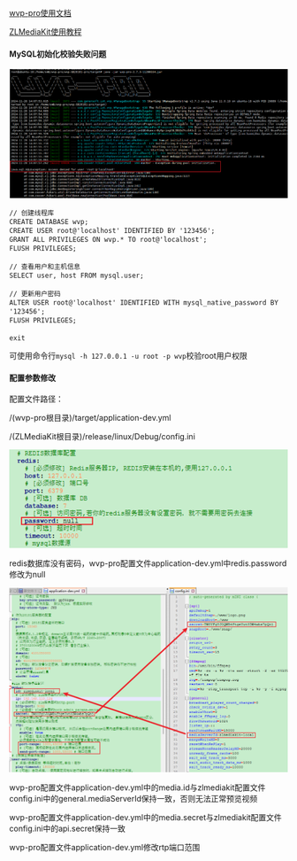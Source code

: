 [wvp-pro使用文档](https://doc.wvp-pro.cn/#/_content/introduction/compile)

[ZLMediaKit使用教程](https://github.com/ZLMediaKit/ZLMediaKit/wiki)

#### MySQL初始化校验失败问题
![image](images/fUAcZouN4F_BIdNb6hwpvDfKmCPxnTZAggYFUjtZ-uw.png)

```plsql
// 创建线程库
CREATE DATABASE wvp;
CREATE USER root@'localhost' IDENTIFIED BY '123456';
GRANT ALL PRIVILEGES ON wvp.* TO root@'localhost';
FLUSH PRIVILEGES;

// 查看用户和主机信息
SELECT user, host FROM mysql.user;

// 更新用户密码
ALTER USER root@'localhost' IDENTIFIED WITH mysql_native_password BY '123456';
FLUSH PRIVILEGES;

exit
```
可使用命令行`mysql -h 127.0.0.1 -u root -p wvp`校验root用户权限

#### 配置参数修改
配置文件路径：

/(wvp-pro根目录)/target/application-dev.yml

/(ZLMediaKit根目录)/release/linux/Debug/config.ini

![image](images/qS5MN0W_FzUn9eGnabc4o-Nro80ORUWBzsWBMPHZON8.png)

redis数据库没有密码，wvp-pro配置文件application-dev.yml中redis.password修改为null

![image](images/61aUL2D4YBARxTxBP9SOkn3hsHo2HWVEMk89t0VlzWM.png)

wvp-pro配置文件application-dev.yml中的media.id与zlmediakit配置文件config.ini中的general.mediaServerId保持一致，否则无法正常预览视频

wvp-pro配置文件application-dev.yml中的media.secret与zlmediakit配置文件config.ini中的api.secret保持一致

wvp-pro配置文件application-dev.yml修改rtp端口范围